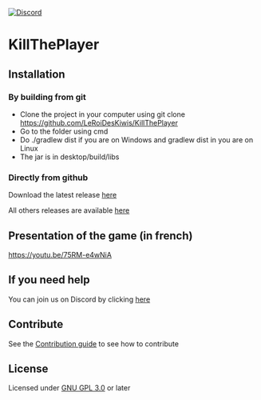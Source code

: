 [![Discord](https://img.shields.io/discord/559414587263418378.svg)](https://discord.gg/S7S4DDq)

# KillThePlayer


## Installation
### By building from git
- Clone the project in your computer using git clone https://github.com/LeRoiDesKiwis/KillThePlayer
- Go to the folder using cmd
- Do ./gradlew dist if you are on Windows and gradlew dist in you are on Linux
- The jar is in desktop/build/libs

### Directly from github
Download the latest release [here](https://github.com/LeRoiDesKiwis/KillThePlayer/releases/latest)

All others releases are available [here](https://github.com/LeRoiDesKiwis/KillThePlayer/releases/)

## Presentation of the game (in french)
https://youtu.be/75RM-e4wNiA

## If you need help
You can join us on Discord by clicking [here](https://discord.gg/SJ2tjtCErG)

## Contribute
See the [Contribution guide](CONTRIBUTING.md) to see how to contribute
## License
Licensed under [GNU GPL 3.0](LICENSE) or later
